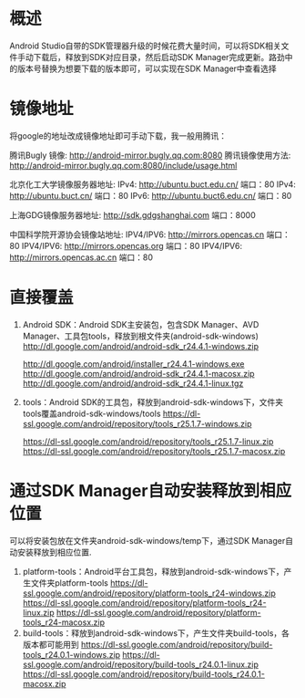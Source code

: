 # 概述
Android Studio自带的SDK管理器升级的时候花费大量时间，可以将SDK相关文件手动下载后，释放到SDK对应目录，然后启动SDK Manager完成更新。路劲中的版本号替换为想要下载的版本即可，可以实现在SDK Manager中查看选择

# 镜像地址
将google的地址改成镜像地址即可手动下载，我一般用腾讯：

腾讯Bugly 镜像:
http://android-mirror.bugly.qq.com:8080
腾讯镜像使用方法: http://android-mirror.bugly.qq.com:8080/include/usage.html

北京化工大学镜像服务器地址:
IPv4: http://ubuntu.buct.edu.cn/ 端口：80
IPv4: http://ubuntu.buct.cn/ 端口：80
IPv6: http://ubuntu.buct6.edu.cn/ 端口：80

上海GDG镜像服务器地址:
http://sdk.gdgshanghai.com 端口：8000

中国科学院开源协会镜像站地址:
IPV4/IPV6: http://mirrors.opencas.cn 端口：80
IPV4/IPV6: http://mirrors.opencas.org 端口：80
IPV4/IPV6: http://mirrors.opencas.ac.cn 端口：80

# 直接覆盖
1. Android SDK：Android SDK主安装包，包含SDK Manager、AVD Manager、工具包tools，释放到根文件夹(android-sdk-windows)
	http://dl.google.com/android/android-sdk_r24.4.1-windows.zip

	http://dl.google.com/android/installer_r24.4.1-windows.exe
	http://dl.google.com/android/android-sdk_r24.4.1-macosx.zip
	http://dl.google.com/android/android-sdk_r24.4.1-linux.tgz
2. tools：Android SDK的工具包，释放到android-sdk-windows下，文件夹tools覆盖android-sdk-windows/tools
	https://dl-ssl.google.com/android/repository/tools_r25.1.7-windows.zip

	https://dl-ssl.google.com/android/repository/tools_r25.1.7-linux.zip
	https://dl-ssl.google.com/android/repository/tools_r25.1.7-macosx.zip

# 通过SDK Manager自动安装释放到相应位置
可以将安装包放在文件夹android-sdk-windows/temp下，通过SDK Manager自动安装释放到相应位置.
1. platform-tools：Android平台工具包，释放到android-sdk-windows下，产生文件夹platform-tools
	https://dl-ssl.google.com/android/repository/platform-tools_r24-windows.zip
	https://dl-ssl.google.com/android/repository/platform-tools_r24-linux.zip
	https://dl-ssl.google.com/android/repository/platform-tools_r24-macosx.zip
2. build-tools：释放到android-sdk-windows下，产生文件夹build-tools，各版本都可能用到
	https://dl-ssl.google.com/android/repository/build-tools_r24.0.1-windows.zip
	https://dl-ssl.google.com/android/repository/build-tools_r24.0.1-linux.zip
	https://dl-ssl.google.com/android/repository/build-tools_r24.0.1-macosx.zip